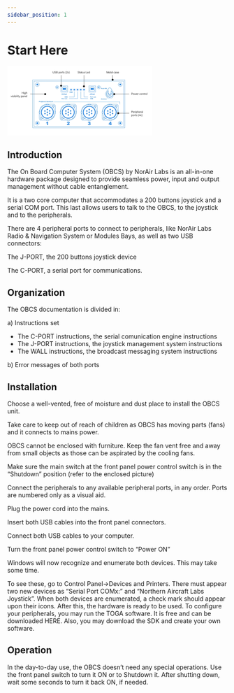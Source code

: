 ```yaml
---
sidebar_position: 1
---
```


# Start Here

![](../../../../static/img/OBCS.png)

## Introduction

The On Board Computer System (OBCS) by NorAir Labs is an all-in-one hardware package
designed to provide seamless power, input and output management without cable entanglement.

It is a two core computer that accommodates a 200 buttons joystick and a serial COM port.
This last allows users to talk to the OBCS, to the joystick and to the peripherals.

There are 4 peripheral ports to connect to peripherals, like NorAir Labs Radio & Navigation System or Modules Bays, as well as two USB connectors:

The J-PORT, the 200 buttons joystick device

The C-PORT, a serial port for communications.

## Organization

The OBCS documentation is divided in:

a) Instructions set

* The C-PORT instructions, the serial comunication engine instructions
* The J-PORT instructions, the joystick management system instructions
* The WALL instructions, the broadcast messaging system instructions

b) Error messages of both ports


## Installation

Choose a well-vented, free of moisture and dust place to install the OBCS unit.

Take care to keep out of reach of children as OBCS has moving parts (fans) and it connects to mains power.

OBCS cannot be enclosed with furniture. Keep the fan vent free and away from small objects as those can be aspirated by the cooling fans.

Make sure the main switch at the front panel power control switch is in the “Shutdown” position (refer to the enclosed picture)

Connect the peripherals to any available peripheral ports, in any order. Ports are numbered only as a visual aid.

Plug the power cord into the mains.

Insert both USB cables into the front panel connectors.

Connect both USB cables to your computer.

Turn the front panel power control switch to “Power ON”

Windows will now recognize and enumerate both devices. This may take some time.

To see these, go to Control Panel->Devices and Printers. There must appear two new devices as “Serial Port COMx:” and “Northern Aircraft Labs Joystick”.
When both devices are enumerated, a check mark should appear upon their icons. After this, the hardware is ready to be used.
To configure your peripherals, you may run the TOGA software. It is free and can be downloaded HERE. Also, you may download the SDK and create your own software.


## Operation

In the day-to-day use, the OBCS doesn’t need any special operations. Use the front panel switch to turn it ON or to Shutdown it. After shutting down, wait some seconds to turn it back ON, if needed.
